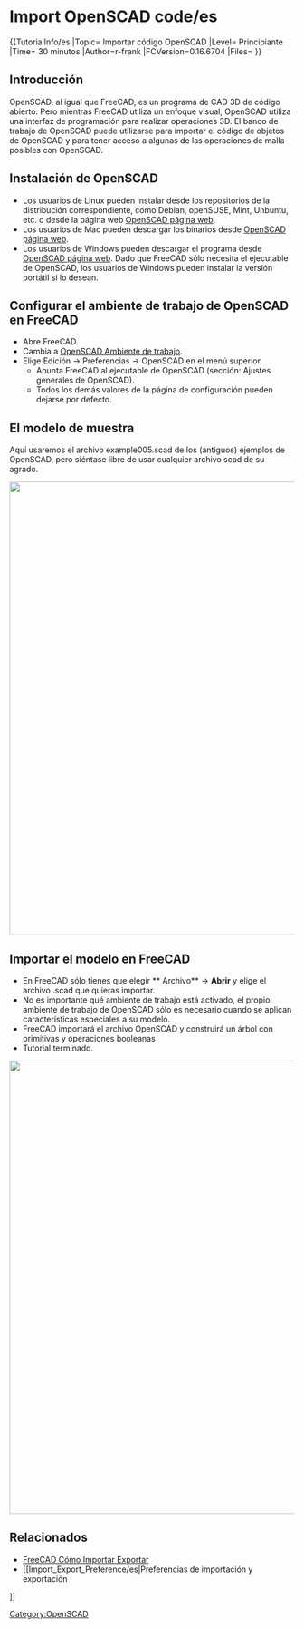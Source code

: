 # Import OpenSCAD code/es




{{TutorialInfo/es
|Topic= Importar código OpenSCAD
|Level= Principiante
|Time= 30 minutos
|Author=r-frank
|FCVersion=0.16.6704
|Files=
}}

## Introducción

OpenSCAD, al igual que FreeCAD, es un programa de CAD 3D de código abierto. Pero mientras FreeCAD utiliza un enfoque visual, OpenSCAD utiliza una interfaz de programación para realizar operaciones 3D. El banco de trabajo de OpenSCAD puede utilizarse para importar el código de objetos de OpenSCAD y para tener acceso a algunas de las operaciones de malla posibles con OpenSCAD.

## Instalación de OpenSCAD 

-   Los usuarios de Linux pueden instalar desde los repositorios de la distribución correspondiente, como Debian, openSUSE, Mint, Unbuntu, etc. o desde la página web [OpenSCAD página web](http://www.openscad.org/).
-   Los usuarios de Mac pueden descargar los binarios desde [OpenSCAD página web](http://www.openscad.org/).
-   Los usuarios de Windows pueden descargar el programa desde [OpenSCAD página web](http://www.openscad.org/). Dado que FreeCAD sólo necesita el ejecutable de OpenSCAD, los usuarios de Windows pueden instalar la versión portátil si lo desean.

## Configurar el ambiente de trabajo de OpenSCAD en FreeCAD 


<div class="mw-translate-fuzzy">

-   Abre FreeCAD.
-   Cambia a [OpenSCAD Ambiente de trabajo](OpenSCAD_Workbench/es.md).
-   Elige Edición → Preferencias → OpenSCAD en el menú superior.
    -   Apunta FreeCAD al ejecutable de OpenSCAD (sección: Ajustes generales de OpenSCAD).
    -   Todos los demás valores de la página de configuración pueden dejarse por defecto.


</div>

## El modelo de muestra 

Aquí usaremos el archivo example005.scad de los (antiguos) ejemplos de OpenSCAD, pero siéntase libre de usar cualquier archivo scad de su agrado.

<img alt="" src=images/TutorialOpenSCAD_SampleFile.jpg  style="width:800px;">

## Importar el modelo en FreeCAD 

-   En FreeCAD sólo tienes que elegir ** Archivo** → **Abrir** y elige el archivo .scad que quieras importar.
-   No es importante qué ambiente de trabajo está activado, el propio ambiente de trabajo de OpenSCAD sólo es necesario cuando se aplican características especiales a su modelo.
-   FreeCAD importará el archivo OpenSCAD y construirá un árbol con primitivas y operaciones booleanas
-   Tutorial terminado.

<img alt="" src=images/TutorialOpenSCAD_ImportFile.jpg  style="width:800px;">

## Relacionados

-   [FreeCAD Cómo Importar Exportar](FreeCAD_Howto_Import_Export/es.md)
-   \[\[Import\_Export\_Preference/es\|Preferencias de importación y exportación

\]\]

[Category:OpenSCAD](Category:OpenSCAD.md)
